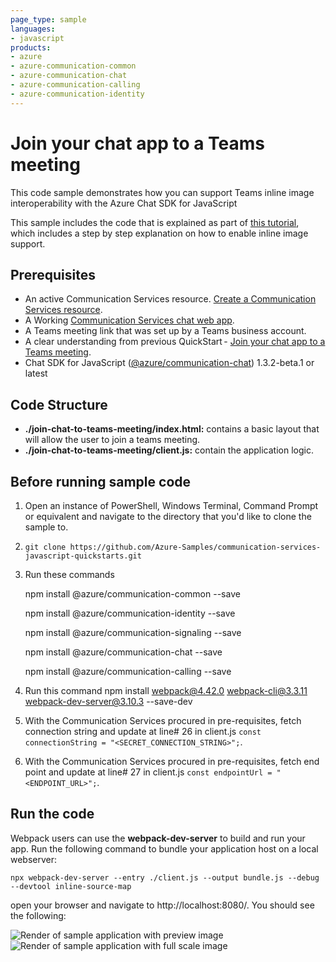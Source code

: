 ```yaml
---
page_type: sample
languages:
- javascript
products:
- azure
- azure-communication-common
- azure-communication-chat
- azure-communication-calling
- azure-communication-identity
---
```


# Join your chat app to a Teams meeting

This code sample demonstrates how you can support Teams inline image interoperability with the Azure Chat SDK for JavaScript  

This sample includes the code that is explained as part of [this tutorial](https://docs.microsoft.com/azure/communication-services/tutorials/chat-interop/meeting-interop-features-inline-image), which includes a step by step explanation on how to enable inline image support. 


## Prerequisites
- An active Communication Services resource. [Create a Communication Services resource](https://docs.microsoft.com/azure/communication-services/quickstarts/create-communication-resource).
- A Working [Communication Services chat web app](https://docs.microsoft.com/azure/communication-services/quickstarts/chat/get-started?pivots=programming-language-javascript). 
- A Teams meeting link that was set up by a Teams business account.
- A clear understanding from previous QuickStart - [Join your chat app to a Teams meeting](https://learn.microsoft.com/en-us/azure/communication-services/quickstarts/chat/meeting-interop?pivots=platform-web).
- Chat SDK for JavaScript ([@azure/communication-chat](https://www.npmjs.com/package/@azure/communication-chat)) 1.3.2-beta.1 or latest

## Code Structure

- **./join-chat-to-teams-meeting/index.html:** contains a basic layout that will allow the user to join a teams meeting.
- **./join-chat-to-teams-meeting/client.js:** contain the application logic.

## Before running sample code

1. Open an instance of PowerShell, Windows Terminal, Command Prompt or equivalent and navigate to the directory that you'd like to clone the sample to.
2. `git clone https://github.com/Azure-Samples/communication-services-javascript-quickstarts.git`
3. Run these commands 

    npm install @azure/communication-common --save

    npm install @azure/communication-identity --save

    npm install @azure/communication-signaling --save

    npm install @azure/communication-chat --save

    npm install @azure/communication-calling --save

4. Run this command 
    npm install webpack@4.42.0 webpack-cli@3.3.11 webpack-dev-server@3.10.3 --save-dev
5. With the Communication Services procured in pre-requisites, fetch connection string and update at line# 26 in client.js ```const connectionString = "<SECRET_CONNECTION_STRING>";```.
6. With the Communication Services procured in pre-requisites, fetch end point and update at line# 27 in client.js ```const endpointUrl = "<ENDPOINT_URL>";```.

## Run the code
Webpack users can use the **webpack-dev-server** to build and run your app. Run the following command to bundle your application host on a local webserver:

```
npx webpack-dev-server --entry ./client.js --output bundle.js --debug --devtool inline-source-map
```

open your browser and navigate to http://localhost:8080/. You should see the following:

![Render of sample application with preview image](../media/meeting-interop-features-inline-1.png)
![Render of sample application with full scale image](../media/meeting-interop-features-inline-2.png)